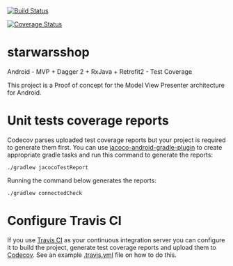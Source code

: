 [![Build Status](https://travis-ci.org/hernandazevedo/starwarsshop.svg?branch=master)](https://travis-ci.org/hernandazevedo/starwarsshop)
<!--[![codecov.io](https://codecov.io/gh/hernandazevedo/starwarsshop/branch/master/graph/badge.svg)](https://codecov.io/gh/hernandazevedo/starwarsshop)
-->
[![Coverage Status](https://coveralls.io/repos/github/hernandazevedo/starwarsshop/badge.svg?branch=master)](https://coveralls.io/github/hernandazevedo/starwarsshop?branch=master)
# starwarsshop
Android - MVP + Dagger 2 + RxJava + Retrofit2 - Test Coverage

This project is a Proof of concept for the Model View Presenter architecture for Android.

# Unit tests coverage reports

Codecov parses uploaded test coverage reports but your project is required to generate them first.
You can use [jacoco-android-gradle-plugin](https://github.com/arturdm/jacoco-android-gradle-plugin)
to create appropriate gradle tasks and run this command to generate the reports:

```
./gradlew jacocoTestReport
```

Running the command below generates the reports: 

```
./gradlew connectedCheck
```

# Configure Travis CI

If you use [Travis CI](https://travis-ci.org) as your continuous integration server you can
configure it to build the project, generate test coverage reports and upload them to
[Codecov](https://codecov.io). See an example [.travis.yml](.travis.yml) file on how to do this.
